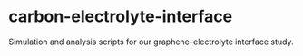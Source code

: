 # carbon-electrolyte-interface
Simulation and analysis scripts for our graphene–electrolyte interface study.
